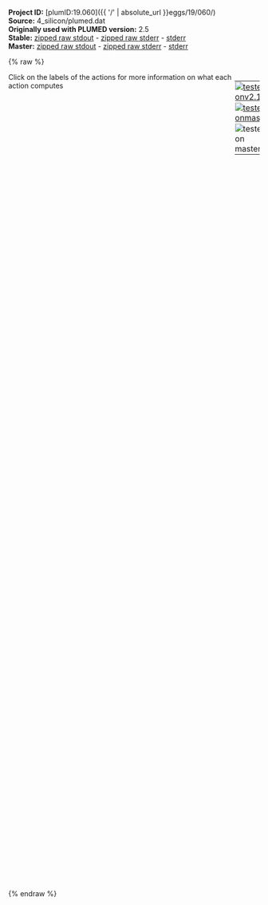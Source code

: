 **Project ID:** [plumID:19.060]({{ '/' | absolute_url }}eggs/19/060/)  
**Source:** 4_silicon/plumed.dat  
**Originally used with PLUMED version:** 2.5  
**Stable:** [zipped raw stdout](plumed.dat.plumed.stdout.txt.zip) - [zipped raw stderr](plumed.dat.plumed.stderr.txt.zip) - [stderr](plumed.dat.plumed.stderr)  
**Master:** [zipped raw stdout](plumed.dat.plumed_master.stdout.txt.zip) - [zipped raw stderr](plumed.dat.plumed_master.stderr.txt.zip) - [stderr](plumed.dat.plumed_master.stderr)  

{% raw %}
<div style="width: 100%; float:left">
<div style="width: 90%; float:left" id="value_details_data/4_silicon/plumed.dat"> Click on the labels of the actions for more information on what each action computes </div>
<div style="width: 10%; float:left"><table><tr><td style="padding:1px"><a href="plumed.dat.plumed.stderr"><img src="https://img.shields.io/badge/v2.10-failed-red.svg" alt="tested onv2.10" /></a></td></tr><tr><td style="padding:1px"><a href="plumed.dat.plumed_master.stderr"><img src="https://img.shields.io/badge/master-failed-red.svg" alt="tested onmaster" /></a></td></tr><tr><td style="padding:1px"><img src="https://img.shields.io/badge/with-LOAD-yellow.svg" alt="tested on master" /></td></tr>
</table></div></div>
<pre style="width=97%;">
<span class="plumedtooltip" style="color:blue"># vim:ft=plumed<span class="right">Enables syntax highlighting for PLUMED files in vim. See <a href="https://www.plumed.org/doc-master/user-doc/html/_vim_syntax.html">here for more details. </a><i></i></span></span>
<br/><span class="plumedtooltip" style="color:green">LOAD<span class="right">Loads a library, possibly defining new actions. <a href="https://www.plumed.org/doc-master/user-doc/html/_l_o_a_d.html" style="color:green">More details</a><i></i></span></span> <span class="plumedtooltip">FILE<span class="right">file to be loaded<i></i></span></span>=../0_code/NeuralNetworkVes.cpp

<span style="display:none;" id="data/4_silicon/plumed.dat">The LOAD action with label <b></b> calculates something</span><span class="plumedtooltip" style="color:green">ENVIRONMENTSIMILARITY<span class="right">Measure how similar the environment around atoms is to that found in some reference crystal structure. <a href="https://www.plumed.org/doc-master/user-doc/html/_e_n_v_i_r_o_n_m_e_n_t_s_i_m_i_l_a_r_i_t_y.html" style="color:green">More details</a><i></i></span></span> ...
 <span class="plumedtooltip">SPECIES<span class="right">this keyword is used for colvars such as coordination number<i></i></span></span>=1-216
 <span class="plumedtooltip">SIGMA<span class="right"> the width to use for the gaussian kernels<i></i></span></span>=0.04
 <span class="plumedtooltip">LATTICE_CONSTANTS<span class="right">Lattice constants<i></i></span></span>=0.5431
 <span class="plumedtooltip">CRYSTAL_STRUCTURE<span class="right"> Targeted crystal structure<i></i></span></span>=DIAMOND
 <span class="plumedtooltip">LABEL<span class="right">a label for the action so that its output can be referenced in the input to other actions<i></i></span></span>=<b name="data/4_silicon/plumed.datrefcv" onclick='showPath("data/4_silicon/plumed.dat","data/4_silicon/plumed.datrefcv","data/4_silicon/plumed.datrefcv","brown")'>refcv</b>
 <span class="plumedtooltip">MORE_THAN<span class="right">calculate the number of variables that are more than a certain target value<i></i></span></span>={RATIONAL R_0=0.5 NN=12 MM=24}
 <span class="plumedtooltip">MEAN<span class="right"> calculate the mean of all the quantities<i></i></span></span>
... ENVIRONMENTSIMILARITY
<br/><span style="display:none;" id="data/4_silicon/plumed.datrefcv">The ENVIRONMENTSIMILARITY action with label <b>refcv</b> calculates the following quantities:<table  align="center" frame="void" width="95%" cellpadding="5%"><tr><td width="5%"><b> Quantity </b>  </td><td><b> Description </b> </td></tr><tr><td width="5%">refcv.value</td><td>the environmental similar parameter for each of the input atoms</td></tr><tr><td width="5%">refcv.morethan</td><td>the number of colvars that have a value more than a threshold</td></tr><tr><td width="5%">refcv.mean</td><td>the mean of the colvars</td></tr></table></span><b name="data/4_silicon/plumed.datene" onclick='showPath("data/4_silicon/plumed.dat","data/4_silicon/plumed.datene","data/4_silicon/plumed.datene","brown")'>ene</b>: <span class="plumedtooltip" style="color:green">ENERGY<span class="right">Calculate the total potential energy of the simulation box. <a href="https://www.plumed.org/doc-master/user-doc/html/_e_n_e_r_g_y.html" style="color:green">More details</a><i></i></span></span>
<br/><span style="display:none;" id="data/4_silicon/plumed.datene">The ENERGY action with label <b>ene</b> calculates something</span><b name="data/4_silicon/plumed.datq6" onclick='showPath("data/4_silicon/plumed.dat","data/4_silicon/plumed.datq6","data/4_silicon/plumed.datq6","brown")'>q6</b>: <span class="plumedtooltip" style="color:green">Q6<span class="right">Calculate sixth order Steinhardt parameters. <a href="https://www.plumed.org/doc-master/user-doc/html/_q6.html" style="color:green">More details</a><i></i></span></span> <span class="plumedtooltip">SPECIES<span class="right">this keyword is used for colvars such as coordination number<i></i></span></span>=1-216 <span class="plumedtooltip">SWITCH<span class="right">the switching function that it used in the construction of the contact matrix<i></i></span></span>={CUBIC D_0=0.235 D_MAX=0.3} <span class="plumedtooltip">LOWMEM<span class="right"> this flag does nothing and is present only to ensure back-compatibility<i></i></span></span> <span class="plumedtooltip">VMEAN<span class="right"> calculate the norm of the mean vector<i></i></span></span>
<br/><span style="color:blue" class="comment"># nn bias</span>
<span style="display:none;" id="data/4_silicon/plumed.datq6">The Q6 action with label <b>q6</b> calculates the following quantities:<table  align="center" frame="void" width="95%" cellpadding="5%"><tr><td width="5%"><b> Quantity </b>  </td><td><b> Description </b> </td></tr><tr><td width="5%">q6._vmean</td><td>the norm of the mean vector</td></tr><tr><td width="5%">q6.value</td><td>the norms of the vectors of spherical harmonic coefficients</td></tr></table></span><span class="plumedtooltip" style="color:green">NN_VES<span class="right">This action is not part of PLUMED and was included by using a LOAD command <a href="https://www.plumed.org/doc-master/user-doc/html/_l_o_a_d.html" style="color:green">More details</a><i></i></span></span> ...
LABEL=<b name="data/4_silicon/plumed.datnn" onclick='showPath("data/4_silicon/plumed.dat","data/4_silicon/plumed.datnn","data/4_silicon/plumed.datnn","brown")'>nn</b>
ARG=<b name="data/4_silicon/plumed.datrefcv">refcv.morethan</b>
NODES=48,24,12
OPTIM=ADAM
ACTIVATION=RELU
GRID_MIN=0.
GRID_MAX=216.
GRID_BIN=500
TEMP=1700.
AVE_STRIDE=500
PRINT_STRIDE=1000
TARGET_STRIDE=1
GAMMA=70
LRATE=0.001
TAU_KL=5000
DECAY=2000
ADAPTIVE_DECAY=0.5
... NN_VES

<br/><span class="plumedtooltip" style="color:green">PRINT<span class="right">Print quantities to a file. <a href="https://www.plumed.org/doc-master/user-doc/html/_p_r_i_n_t.html" style="color:green">More details</a><i></i></span></span> <span class="plumedtooltip">STRIDE<span class="right"> the frequency with which the quantities of interest should be output<i></i></span></span>=500  <span class="plumedtooltip">ARG<span class="right">the labels of the values that you would like to print to the file<i></i></span></span>=* <span class="plumedtooltip">FILE<span class="right">the name of the file on which to output these quantities<i></i></span></span>=COLVAR


<span class="plumedtooltip" style="color:green">ENDPLUMED<span class="right">Terminate plumed input. <a href="https://www.plumed.org/doc-master/user-doc/html/_e_n_d_p_l_u_m_e_d.html" style="color:green">More details</a><i></i></span></span><span style="color:blue" class="comment">

METAD ...
 ARG=refcv.morethan
 BIASFACTOR=50
 GRID_MIN=-5
 GRID_MAX=220.0
 GRID_BIN=1000
 ADAPTIVE=DIFF
 SIGMA=250
 SIGMA_MIN=0.5
 SIGMA_MAX=20.
 TEMP=1600.
 PACE=500
 LABEL=metad
 HEIGHT=60.
 CALC_RCT
... METAD
# to avoid other structures
Q6 SPECIES=1-216 SWITCH={CUBIC D_0=0.235 D_MAX=0.3} VMEAN LABEL=q6
#diff: MATHEVAL ARG=q6.vmean,refcv.mean FUNC=(x-0.035)/(0.42-0.035)-(y-0.34)/(0.85-0.34) PERIODIC=NO
#UPPER_WALLS ARG=diff AT=0.15 KAPPA=50000 EXP=2 LABEL=uwall
</span></pre>
{% endraw %}

